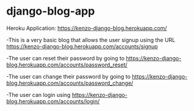 # django-blog-app

Heroku Application: https://kenzo-django-blog.herokuapp.com/

-This is a very basic blog that allows the user signup using the URL https://kenzo-django-blog.herokuapp.com/accounts/signup

-The user can reset their password by going to https://kenzo-django-blog.herokuapp.com/accounts/password_reset/

-The user can change their password by going to https://kenzo-django-blog.herokuapp.com/accounts/password_change/

-The user can login using https://kenzo-django-blog.herokuapp.com/accounts/login/

